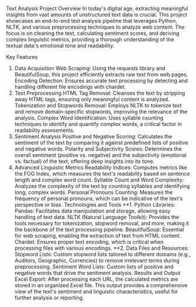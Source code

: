 Text Analysis
Project Overview
In today's digital age, extracting meaningful insights from vast amounts of unstructured text data is crucial. This project showcases an end-to-end text analysis pipeline that leverages Python, NLTK, and various preprocessing techniques to analyze web content. The focus is on cleaning the text, calculating sentiment scores, and deriving complex linguistic metrics, providing a thorough understanding of the textual data's emotional tone and readability.

Key Features
1. Data Acquisition
Web Scraping: Using the requests library and BeautifulSoup, this project efficiently extracts raw text from web pages.
Encoding Detection: Ensures accurate text processing by detecting and handling different file encodings with chardet.
2. Text Preprocessing
HTML Tag Removal: Cleanses the text by stripping away HTML tags, ensuring only meaningful content is analyzed.
Tokenization and Stopwords Removal: Employs NLTK to tokenize text and remove domain-specific stopwords, improving the relevance of the analysis.
Complex Word Identification: Uses syllable counting techniques to identify and quantify complex words, a critical factor in readability assessments.
3. Sentiment Analysis
Positive and Negative Scoring: Calculates the sentiment of the text by comparing it against predefined lists of positive and negative words.
Polarity and Subjectivity Scores: Determines the overall sentiment (positive vs. negative) and the subjectivity (emotional vs. factual) of the text, offering deep insights into its tone.
4. Advanced Linguistic Metrics
Readability Indices: Computes metrics like the FOG Index, which measures the text's readability based on sentence length and complex word count.
Syllable Count and Word Complexity: Analyzes the complexity of the text by counting syllables and identifying long, complex words.
Personal Pronouns Counting: Measures the frequency of personal pronouns, which can be indicative of the text's perspective or bias.
Technologies and Tools
**1. Python Libraries:
Pandas: Facilitates data manipulation and storage, allowing easy handling of text data.
NLTK (Natural Language Toolkit): Provides the tools necessary for tokenization, stopword removal, and more, making it the backbone of the text processing pipeline.
BeautifulSoup: Essential for web scraping, enabling the extraction of text from HTML content.
Chardet: Ensures proper text encoding, which is critical when processing files with various encodings.
**2. Data Files and Resources:
Stopword Lists: Custom stopword lists tailored to different domains (e.g., Auditors, Geographic, Currencies) to remove irrelevant terms during preprocessing.
Sentiment Word Lists: Custom lists of positive and negative words that drive the sentiment analysis.
Results and Output
Excel Export: After processing each URL, the calculated metrics are stored in an organized Excel file. This output provides a comprehensive view of the text's sentiment and linguistic characteristics, useful for further analysis or reporting.
